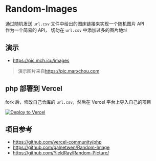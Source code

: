 # Random-Images

通过随机发送 `url.csv` 文件中给出的图床链接来实现一个随机图片 API  
作为一个简易的 API， 切勿在 `url.csv` 中添加过多的图片地址

## 演示

- <https://pic.mch.icu/images>

> 演示图片来自<https://pic.marxchou.com>

## php 部署到 Vercel

fork 后，修改自己仓库的 `url.csv`，然后在 Vercel 平台上导入自己的项目

[![Deploy to Vercel](https://vercel.com/button)](https://vercel.com/import/git?s=https%3A%2F%2Fgithub.com%2FSmart-Chou%2FRandom-Picture)

## 项目参考

- <https://github.com/vercel-community/php>
- <https://github.com/galnetwen/Random-Image>
- <https://github.com/YieldRay/Random-Picture/>
